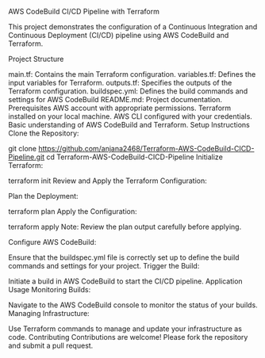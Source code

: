 AWS CodeBuild CI/CD Pipeline with Terraform

This project demonstrates the configuration of a Continuous Integration and Continuous Deployment (CI/CD) pipeline using AWS CodeBuild and Terraform.

Project Structure

main.tf: Contains the main Terraform configuration.
variables.tf: Defines the input variables for Terraform.
outputs.tf: Specifies the outputs of the Terraform configuration.
buildspec.yml: Defines the build commands and settings for AWS CodeBuild
README.md: Project documentation.
Prerequisites
AWS account with appropriate permissions.
Terraform installed on your local machine.
AWS CLI configured with your credentials.
Basic understanding of AWS CodeBuild and Terraform.
Setup Instructions
Clone the Repository:

git clone https://github.com/anjana2468/Terraform-AWS-CodeBuild-CICD-Pipeline.git
cd Terraform-AWS-CodeBuild-CICD-Pipeline
Initialize Terraform:

terraform init
Review and Apply the Terraform Configuration:

Plan the Deployment:

terraform plan
Apply the Configuration:

terraform apply
Note: Review the plan output carefully before applying.

Configure AWS CodeBuild:

Ensure that the buildspec.yml file is correctly set up to define the build commands and settings for your project.
Trigger the Build:

Initiate a build in AWS CodeBuild to start the CI/CD pipeline.
Application Usage
Monitoring Builds:

Navigate to the AWS CodeBuild console to monitor the status of your builds.
Managing Infrastructure:

Use Terraform commands to manage and update your infrastructure as code.
Contributing
Contributions are welcome! Please fork the repository and submit a pull request.

